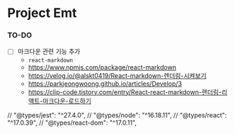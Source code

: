 # Project Emt

### TO-DO

- [ ] 마크다운 관련 기능 추가
  - `react-markdown`
  - https://www.npmjs.com/package/react-markdown
  - https://velog.io/@alskt0419/React-markdown-렌더링-시켜보기
  - https://parkjeongwoong.github.io/articles/Develop/3
  - https://clip-code.tistory.com/entry/React-react-markdown-렌더링-리액트-마크다운-로드하기

// "@types/jest": "^27.4.0",
// "@types/node": "^16.18.11",
// "@types/react": "^17.0.39",
// "@types/react-dom": "^17.0.11",